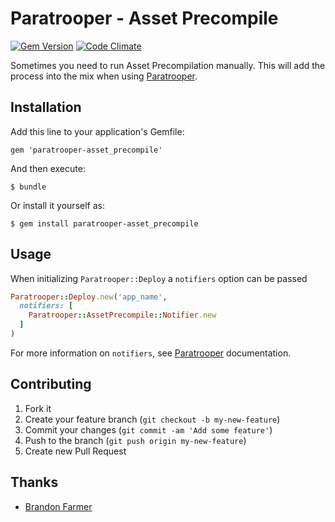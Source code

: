 # Paratrooper - Asset Precompile

[![Gem Version](https://badge.fury.io/rb/paratrooper-asset_precompile.png)](http://badge.fury.io/rb/paratrooper-asset_precompile)
[![Code Climate](https://codeclimate.com/github/mattpolito/paratrooper-asset_precompile.png)](https://codeclimate.com/github/mattpolito/paratrooper-asset_precompile)

Sometimes you need to run Asset Precompilation manually. This will add the process into the mix when using [Paratrooper][].

## Installation

Add this line to your application's Gemfile:

    gem 'paratrooper-asset_precompile'

And then execute:

    $ bundle

Or install it yourself as:

    $ gem install paratrooper-asset_precompile

## Usage

When initializing `Paratrooper::Deploy` a `notifiers` option can be passed

```ruby
Paratrooper::Deploy.new('app_name',
  notifiers: [
    Paratrooper::AssetPrecompile::Notifier.new
  ]
)
```

For more information on `notifiers`, see [Paratrooper][] documentation.

## Contributing

1. Fork it
2. Create your feature branch (`git checkout -b my-new-feature`)
3. Commit your changes (`git commit -am 'Add some feature'`)
4. Push to the branch (`git push origin my-new-feature`)
5. Create new Pull Request

## Thanks

* [Brandon Farmer][]

[Paratrooper]: https://github.com/mattpolito/paratrooper
[Brandon Farmer]: https://github.com/bthesorceror
